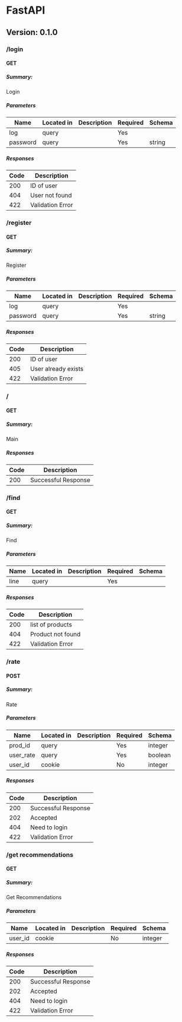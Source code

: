 # FastAPI
## Version: 0.1.0

### /login

#### GET
##### Summary:

Login

##### Parameters

| Name | Located in | Description | Required | Schema |
| ---- | ---------- | ----------- | -------- | ---- |
| log | query |  | Yes |  |
| password | query |  | Yes | string |

##### Responses

| Code | Description |
| ---- | ----------- |
| 200 | ID of user |
| 404 | User not found |
| 422 | Validation Error |

### /register

#### GET
##### Summary:

Register

##### Parameters

| Name | Located in | Description | Required | Schema |
| ---- | ---------- | ----------- | -------- | ---- |
| log | query |  | Yes |  |
| password | query |  | Yes | string |

##### Responses

| Code | Description |
| ---- | ----------- |
| 200 | ID of user |
| 405 | User already exists |
| 422 | Validation Error |

### /

#### GET
##### Summary:

Main

##### Responses

| Code | Description |
| ---- | ----------- |
| 200 | Successful Response |

### /find

#### GET
##### Summary:

Find

##### Parameters

| Name | Located in | Description | Required | Schema |
| ---- | ---------- | ----------- | -------- | ---- |
| line | query |  | Yes |  |

##### Responses

| Code | Description |
| ---- | ----------- |
| 200 | list of products |
| 404 | Product not found |
| 422 | Validation Error |

### /rate

#### POST
##### Summary:

Rate

##### Parameters

| Name | Located in | Description | Required | Schema |
| ---- | ---------- | ----------- | -------- | ---- |
| prod_id | query |  | Yes | integer |
| user_rate | query |  | Yes | boolean |
| user_id | cookie |  | No | integer |

##### Responses

| Code | Description |
| ---- | ----------- |
| 200 | Successful Response |
| 202 | Accepted |
| 404 | Need to login |
| 422 | Validation Error |

### /get recommendations

#### GET
##### Summary:

Get Recommendations

##### Parameters

| Name | Located in | Description | Required | Schema |
| ---- | ---------- | ----------- | -------- | ---- |
| user_id | cookie |  | No | integer |

##### Responses

| Code | Description |
| ---- | ----------- |
| 200 | Successful Response |
| 202 | Accepted |
| 404 | Need to login |
| 422 | Validation Error |
